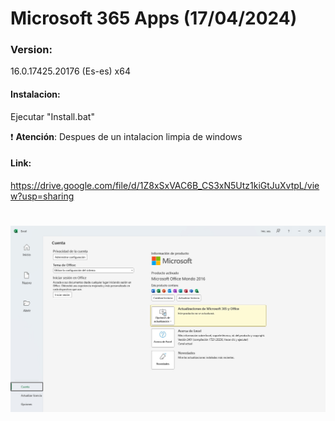 # Microsoft 365 Apps (17/04/2024)

### Version:
16.0.17425.20176 (Es-es) x64


#### Instalacion:
Ejecutar "Install.bat"

:exclamation: **Atención**: Despues de un intalacion limpia de windows

#### Link:
https://drive.google.com/file/d/1Z8xSxVAC6B_CS3xN5Utz1kiGtJuXvtpL/view?usp=sharing

# <img src="https://github.com/wernser412/Microsoft-365-Apps/blob/main/M365.jpg">
